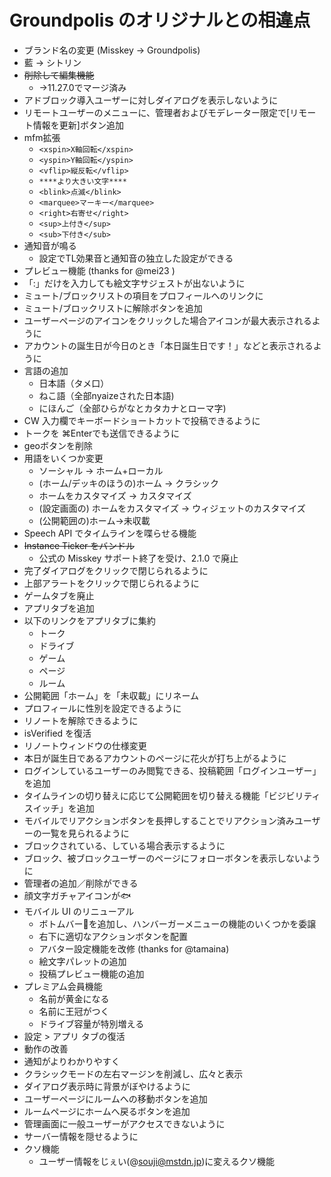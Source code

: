 # Groundpolis のオリジナルとの相違点

- ブランド名の変更 (Misskey -> Groundpolis)
- 藍 -> シトリン
- ~~削除して編集機能~~
  - →11.27.0でマージ済み
- アドブロック導入ユーザーに対しダイアログを表示しないように
- リモートユーザーのメニューに、管理者およびモデレーター限定で[リモート情報を更新]ボタン追加
- mfm拡張
  - `<xspin>X軸回転</xspin>`
  - `<yspin>Y軸回転</yspin>`
  - `<vflip>縦反転</vflip>`
  - `****より大きい文字****`
  - `<blink>点滅</blink>`
  - `<marquee>マーキー</marquee>`
  - `<right>右寄せ</right>`
  - `<sup>上付き</sup>`
  - `<sub>下付き</sub>`
- 通知音が鳴る
  - 設定でTL効果音と通知音の独立した設定ができる
- プレビュー機能 (thanks for @mei23 )
- 「:」だけを入力しても絵文字サジェストが出ないように
- ミュート/ブロックリストの項目をプロフィールへのリンクに
- ミュート/ブロックリストに解除ボタンを追加
- ユーザーページのアイコンをクリックした場合アイコンが最大表示されるように
- アカウントの誕生日が今日のとき「本日誕生日です！」などと表示されるように
- 言語の追加
  - 日本語（タメ口）
  - ねこ語（全部nyaizeされた日本語)
  - にほんご（全部ひらがなとカタカナとローマ字)
- CW 入力欄でキーボードショートカットで投稿できるように
- トークを ⌘Enterでも送信できるように
- geoボタンを削除
- 用語をいくつか変更
  - ソーシャル → ホーム+ローカル
  - (ホーム/デッキのほうの)ホーム → クラシック
  - ホームをカスタマイズ → カスタマイズ
  - (設定画面の) ホームをカスタマイズ → ウィジェットのカスタマイズ
  - (公開範囲の)ホーム→未収載
- Speech API でタイムラインを喋らせる機能
- ~~Instance Ticker をバンドル~~
    - 公式の Misskey サポート終了を受け、2.1.0 で廃止
- 完了ダイアログをクリックで閉じられるように
- 上部アラートをクリックで閉じられるように
- ゲームタブを廃止
- アプリタブを追加
- 以下のリンクをアプリタブに集約
  - トーク
  - ドライブ
  - ゲーム
  - ページ
  - ルーム
- 公開範囲「ホーム」を「未収載」にリネーム
- プロフィールに性別を設定できるように
- リノートを解除できるように
- isVerified を復活
- リノートウィンドウの仕様変更
- 本日が誕生日であるアカウントのページに花火が打ち上がるように
- ログインしているユーザーのみ閲覧できる、投稿範囲「ログインユーザー」を追加
- タイムラインの切り替えに応じて公開範囲を切り替える機能「ビジビリティスイッチ」を追加
- モバイルでリアクションボタンを長押しすることでリアクション済みユーザーの一覧を見られるように
- ブロックされている、している場合表示するように
- ブロック、被ブロックユーザーのページにフォローボタンを表示しないように
- 管理者の追加／削除ができる
- 顔文字ガチャアイコンが🐟
- モバイル UI のリニューアル
  - ボトムバーを追加し、ハンバーガーメニューの機能のいくつかを委譲
  - 右下に適切なアクションボタンを配置
  - アバター設定機能を改修 (thanks for @tamaina)
  - 絵文字パレットの追加
  - 投稿プレビュー機能の追加
- プレミアム会員機能
  - 名前が黄金になる
  - 名前に王冠がつく
  - ドライブ容量が特別増える
- 設定 > アプリ タブの復活
- 動作の改善
- 通知がよりわかりやすく
- クラシックモードの左右マージンを削減し、広々と表示
- ダイアログ表示時に背景がぼやけるように
- ユーザーページにルームへの移動ボタンを追加
- ルームページにホームへ戻るボタンを追加
- 管理画面に一般ユーザーがアクセスできないように
- サーバー情報を隠せるように
- クソ機能
    - ユーザー情報をじぇい(@souji@mstdn.jp)に変えるクソ機能